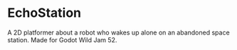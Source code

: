 # EchoStation
A 2D platformer about a robot who wakes up alone on an abandoned space station. Made for Godot Wild Jam 52.
